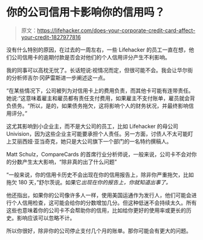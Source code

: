# 你的公司信用卡影响你的信用吗？

> 原文：<https://lifehacker.com/does-your-corporate-credit-card-affect-your-credit-1827977816>

没有什么特别的原因，在过去的一周左右，一些 Lifehacker 的员工一直在想，他们公司信用卡的逾期付款是否会对他们的个人信用评分产生不利影响。



我的同事可以高枕无忧了。长话短说:视情况而定，但很可能不会。我会让华尔街的分析师吉尔·冈萨雷斯进一步阐述这一点。

“在某些情况下，公司被列为对信用卡上的费用负责，而其他卡可能有连带责任。她说:“这意味着雇主和雇员都有责任支付费用，如果雇主不支付账单，雇员就会背负债务。“所以，是的，如果债务拖欠，这将影响个人的财务状况，并最终影响信用评分。”

这尤其影响到小企业主，而不是大公司的员工，比如 Lifehacker 的母公司 Univision，因为这些企业主可能要承担个人责任。另一方面，讨债人不太可能盯上艾丽西娅·亚当奇克，她只是大公司旗下一个部门的一名特约撰稿人。

Matt Schulz，CompareCards 的首席行业分析师说，一般来说，公司卡不会对你的分数产生太大影响，“除非真的出了什么问题”

“一般来说，你的信用卡历史不会出现在你的信用报告上，除非你严重拖欠，比如拖欠 180 天，”舒尔茨说。如果它*出现在你的报告上，你就知道出事了。*

他还指出，如果你的公司像许多人一样，使用美国运通作为发行人，他们可能会进行个人信用检查，这可能会给你的分数增加几分。但这种低迷不会持续太久。所有这些也意味着你的公司卡不会帮助你的信用，比如给你更好的使用率或更长的历史。影响应该可以忽略不计。

所以你很好，除非你的公司停止支付几个月的账单。那你可能会有更大的问题。